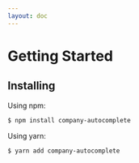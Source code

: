 ```yaml
---
layout: doc
---
```


# Getting Started

## Installing

Using npm:

```bash
$ npm install company-autocomplete
```

Using yarn:

```bash
$ yarn add company-autocomplete
```
